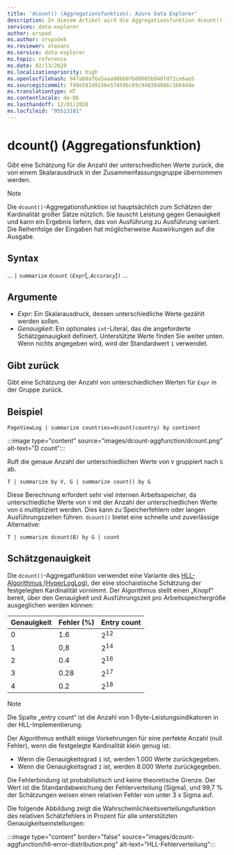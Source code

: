 ```yaml
---
title: 'dcount() (Aggregationsfunktion): Azure Data Explorer'
description: In diesem Artikel wird die Aggregationsfunktion dcount() in Azure Data Explorer beschrieben.
services: data-explorer
author: orspod
ms.author: orspodek
ms.reviewer: alexans
ms.service: data-explorer
ms.topic: reference
ms.date: 02/13/2020
ms.localizationpriority: high
ms.openlocfilehash: 947ab0af6a5aaa98bb07b08005b940fdf2ce6ae5
ms.sourcegitcommit: f49e581d9156e57459bc69c94838d886c166449e
ms.translationtype: HT
ms.contentlocale: de-DE
ms.lasthandoff: 12/01/2020
ms.locfileid: "95513181"
---
```

# <a name="dcount-aggregation-function"></a>dcount() (Aggregationsfunktion)

Gibt eine Schätzung für die Anzahl der unterschiedlichen Werte zurück, die von einem Skalarausdruck in der Zusammenfassungsgruppe übernommen werden.

> [!NOTE]
> Die `dcount()`-Aggregationsfunktion ist hauptsächlich zum Schätzen der Kardinalität großer Sätze nützlich. Sie tauscht Leistung gegen Genauigkeit und kann ein Ergebnis liefern, das von Ausführung zu Ausführung variiert. Die Reihenfolge der Eingaben hat möglicherweise Auswirkungen auf die Ausgabe.

## <a name="syntax"></a>Syntax

... `|` `summarize` `dcount` `(`*`Expr`*[, *`Accuracy`*]`)` ...

## <a name="arguments"></a>Argumente

* *Expr*: Ein Skalarausdruck, dessen unterschiedliche Werte gezählt werden sollen.
* *Genauigkeit*: Ein optionales `int`-Literal, das die angeforderte Schätzgenauigkeit definiert. Unterstützte Werte finden Sie weiter unten. Wenn nichts angegeben wird, wird der Standardwert `1` verwendet.

## <a name="returns"></a>Gibt zurück

Gibt eine Schätzung der Anzahl von unterschiedlichen Werten für *`Expr`* in der Gruppe zurück.

## <a name="example"></a>Beispiel

```kusto
PageViewLog | summarize countries=dcount(country) by continent
```

:::image type="content" source="images/dcount-aggfunction/dcount.png" alt-text="D count":::

Ruft die genaue Anzahl der unterschiedlichen Werte von `V` gruppiert nach `G` ab.

```kusto
T | summarize by V, G | summarize count() by G
```

Diese Berechnung erfordert sehr viel internen Arbeitsspeicher, da unterschiedliche Werte von `V` mit der Anzahl der unterschiedlichen Werte von `G` multipliziert werden.
Dies kann zu Speicherfehlern oder langen Ausführungszeiten führen. 
`dcount()` bietet eine schnelle und zuverlässige Alternative:

```kusto
T | summarize dcount(B) by G | count
```

## <a name="estimation-accuracy"></a>Schätzgenauigkeit

Die `dcount()`-Aggregatfunktion verwendet eine Variante des [HLL-Algorithmus (HyperLogLog)](https://en.wikipedia.org/wiki/HyperLogLog), der eine stochaistische Schätzung der festgelegten Kardinalität vornimmt. Der Algorithmus stellt einen „Knopf“ bereit, über den Genauigkeit und Ausführungszeit pro Arbeitsspeichergröße ausgeglichen werden können:

|Genauigkeit|Fehler (%)|Entry count   |
|--------|---------|--------------|
|       0|      1.6|2<sup>12</sup>|
|       1|      0,8|2<sup>14</sup>|
|       2|      0.4|2<sup>16</sup>|
|       3|     0.28|2<sup>17</sup>|
|       4|      0.2|2<sup>18</sup>|

> [!NOTE]
> Die Spalte „entry count“ ist die Anzahl von 1-Byte-Leistungsindikatoren in der HLL-Implementierung.

Der Algorithmus enthält einige Vorkehrungen für eine perfekte Anzahl (null Fehler), wenn die festgelegte Kardinalität klein genug ist:
* Wenn die Genauigkeitsgrad `1` ist, werden 1.000 Werte zurückgegeben.
* Wenn die Genauigkeitsgrad `2` ist, werden 8.000 Werte zurückgegeben.

Die Fehlerbindung ist probabilistisch und keine theoretische Grenze. Der Wert ist die Standardabweichung der Fehlerverteilung (Sigma), und 99,7 % der Schätzungen weisen einen relativen Fehler von unter 3 x Sigma auf.

Die folgende Abbildung zeigt die Wahrscheinlichkeitsverteilungsfunktion des relativen Schätzfehlers in Prozent für alle unterstützten Genauigkeitseinstellungen:

:::image type="content" border="false" source="images/dcount-aggfunction/hll-error-distribution.png" alt-text="HLL-Fehlerverteilung":::

